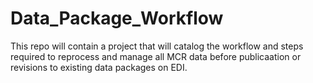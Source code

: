 # Data_Package_Workflow
This repo will contain a project that will catalog the workflow and steps required to reprocess and manage all MCR data before publicaation or revisions to existing data packages on EDI. 
